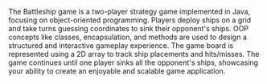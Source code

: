 The Battleship game is a two-player strategy game implemented in Java, 
focusing on object-oriented programming. Players deploy ships on a grid 
and take turns guessing coordinates to sink their opponent's ships. 
OOP concepts like classes, encapsulation, and methods are used to design 
a structured and interactive gameplay experience. 
The game board is represented using a 2D array 
to track ship placements and hits/misses.
The game continues until one player sinks all the opponent's ships, 
showcasing your ability to create an enjoyable and scalable game application.
